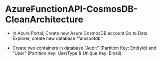 # AzureFunctionAPI-CosmosDB-CleanArchitecture
 - In Azure Portal, Create new Azure CosmosDB account Go to Data
   Explorer, create new database "famspotdb"
  
 - Create two containers in database "Audit" (Partition Key: EntityId)
   and "User" (Partition Key:    UserType & Unique Key: Email).
